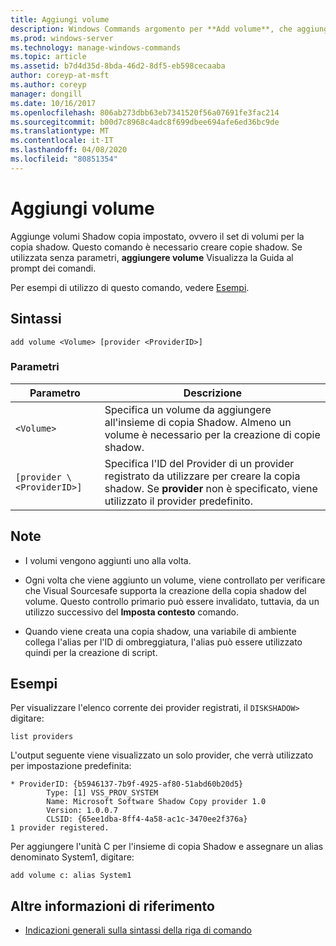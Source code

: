 ```yaml
---
title: Aggiungi volume
description: Windows Commands argomento per **Add volume**, che aggiunge i volumi al set di copie shadow, ovvero il set di volumi da replicare.
ms.prod: windows-server
ms.technology: manage-windows-commands
ms.topic: article
ms.assetid: b7d4d35d-8bda-46d2-8df5-eb598cecaaba
author: coreyp-at-msft
ms.author: coreyp
manager: dongill
ms.date: 10/16/2017
ms.openlocfilehash: 806ab273dbb63eb7341520f56a07691fe3fac214
ms.sourcegitcommit: b00d7c8968c4adc8f699dbee694afe6ed36bc9de
ms.translationtype: MT
ms.contentlocale: it-IT
ms.lasthandoff: 04/08/2020
ms.locfileid: "80851354"
---
```

# <a name="add-volume"></a>Aggiungi volume

Aggiunge volumi Shadow copia impostato, ovvero il set di volumi per la copia shadow. Questo comando è necessario creare copie shadow. Se utilizzata senza parametri, **aggiungere volume** Visualizza la Guida al prompt dei comandi.

Per esempi di utilizzo di questo comando, vedere [Esempi](#BKMK_examples).

## <a name="syntax"></a>Sintassi

```
add volume <Volume> [provider <ProviderID>]
```

### <a name="parameters"></a>Parametri

|Parametro|Descrizione|
|---------|-----------|
| `<Volume>` | Specifica un volume da aggiungere all'insieme di copia Shadow. Almeno un volume è necessario per la creazione di copie shadow.|
| `[provider \<ProviderID>]` | Specifica l'ID del Provider di un provider registrato da utilizzare per creare la copia shadow. Se **provider** non è specificato, viene utilizzato il provider predefinito.|

## <a name="remarks"></a>Note

-   I volumi vengono aggiunti uno alla volta.

-   Ogni volta che viene aggiunto un volume, viene controllato per verificare che Visual Sourcesafe supporta la creazione della copia shadow del volume. Questo controllo primario può essere invalidato, tuttavia, da un utilizzo successivo del **Imposta contesto** comando.

-   Quando viene creata una copia shadow, una variabile di ambiente collega l'alias per l'ID di ombreggiatura, l'alias può essere utilizzato quindi per la creazione di script.

## <a name="examples"></a><a name=BKMK_examples></a>Esempi

Per visualizzare l'elenco corrente dei provider registrati, il `DISKSHADOW>` digitare:

```
list providers
```

L'output seguente viene visualizzato un solo provider, che verrà utilizzato per impostazione predefinita:

```
* ProviderID: {b5946137-7b9f-4925-af80-51abd60b20d5}
        Type: [1] VSS_PROV_SYSTEM
        Name: Microsoft Software Shadow Copy provider 1.0
        Version: 1.0.0.7
        CLSID: {65ee1dba-8ff4-4a58-ac1c-3470ee2f376a}
1 provider registered.
```

Per aggiungere l'unità C per l'insieme di copia Shadow e assegnare un alias denominato System1, digitare:

```
add volume c: alias System1
```

## <a name="additional-references"></a>Altre informazioni di riferimento

- [Indicazioni generali sulla sintassi della riga di comando](command-line-syntax-key.md)